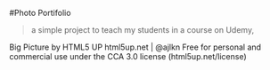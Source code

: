 #Photo Portifolio

> a simple project to teach my students in a course on Udemy,

Big Picture by HTML5 UP
html5up.net | @ajlkn
Free for personal and commercial use under the CCA 3.0 license (html5up.net/license)
